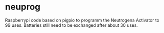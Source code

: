 # neuprog
Raspberrypi code based on pigpio to programm the Neutrogena Activator to 99 uses. Batteries still need to be exchanged after about 30 uses.
